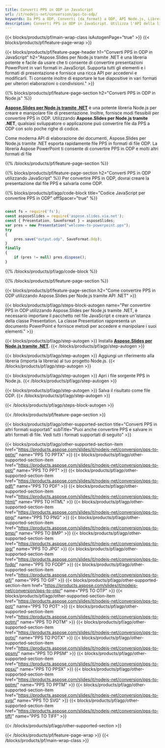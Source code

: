 ```yaml
---
title: Converti PPS in ODP in JavaScript
url: /it/nodejs-net/conversion/pps-to-odp/
keywords: Da PPS a ODP, Converti {da_format} a ODP, API Node.js, Libreria JavaScript, PPS, ODP
description: Converti PPS in ODP in JavaScript. Utilizza l'API della libreria Node.js per convertire i file PPS in ODP
---
```


{{< blocks/products/pf/main-wrap-class isAutogenPage="true" >}}
{{< blocks/products/pf/feature-page-wrap >}}

{{< blocks/products/pf/feature-page-header h1="Converti PPS in ODP in JavaScript" h2="Aspose.Slides per Node.js tramite .NET è una libreria potente e facile da usare che ti consente di convertire presentazioni PowerPoint in vari formati in JavaScript. Supporta tutti gli elementi e i formati di presentazione e fornisce una ricca API per accedervi e modificarli. Ti consente inoltre di esportare le tue diapositive in vari formati per ulteriori elaborazioni o condivisioni." >}}

{{% blocks/products/pf/feature-page-section h2="Converti PPS in ODP in Node.js" %}}

[**Aspose.Slides per Node.js tramite .NET**](https://products.aspose.com/slides/it/nodejs-net/) è una potente libreria Node.js per creare e manipolare file di presentazione. Inoltre, fornisce modi flessibili per convertire PPS in ODP. Utilizzando **Aspose.Slides per Node.js tramite .NET**, qualsiasi sviluppatore o applicazione può convertire file da PPS a ODP con solo poche righe di codice.

Come moderna API di elaborazione dei documenti, Aspose.Slides per Node.js tramite .NET esporta rapidamente file PPS in formati di file ODP. La libreria Aspose PowerPoint ti consente di convertire PPS in ODP e molti altri formati di file

{{% /blocks/products/pf/feature-page-section %}}

{{% blocks/products/pf/feature-page-section  h2="Converti PPS in ODP utilizzando JavaScript" %}}
Per convertire PPS in ODP, dovrai creare la presentazione dal file PPS e salvarla come ODP.

{{% blocks/products/pf/agp/code-block title="Codice JavaScript per convertire PPS in ODP" offSpacer="true" %}}

```javascript

const fs = require('fs');
const asposeSlides = require('aspose.slides.via.net');
const { Presentation, SaveFormat } = asposeSlides;
var pres = new Presentation("welcome-to-powerpoint.pps");
try
{
    pres.save("output.odp", SaveFormat.Odp);
}
finally
{
    if (pres != null) pres.dispose();
}
```


{{% /blocks/products/pf/agp/code-block %}}

{{% /blocks/products/pf/feature-page-section %}}

{{< blocks/products/pf/feature-page-section  h2="Come convertire PPS in ODP utilizzando Aspose.Slides per Node.js tramite API .NET" >}}

{{< blocks/products/pf/agp/steps-block-autogen name="Per convertire PPS in ODP utilizzando Aspose.Slides per Node.js tramite .NET, è necessario importare il pacchetto nel file JavaScript e creare un'istanza della classe Presentation. La classe Presentation rappresenta un documento PowerPoint e fornisce metodi per accedere e manipolare i suoi elementi." >}}

{{< blocks/products/pf/agp/step-autogen >}}
Installa [**Aspose.Slides per Node.js tramite .NET**](https://products.aspose.com/slides/it/nodejs-net/).
{{< /blocks/products/pf/agp/step-autogen >}}

{{< blocks/products/pf/agp/step-autogen >}}
Aggiungi un riferimento alla libreria (importa la libreria) al tuo progetto Node.js.
{{< /blocks/products/pf/agp/step-autogen >}}

{{< blocks/products/pf/agp/step-autogen >}}
Apri i file sorgente PPS in Node.js.
{{< /blocks/products/pf/agp/step-autogen >}}

{{< blocks/products/pf/agp/step-autogen >}}
Salva il risultato come file ODP.
{{< /blocks/products/pf/agp/step-autogen >}}

{{< /blocks/products/pf/agp/steps-block-autogen >}}

{{< /blocks/products/pf/feature-page-section >}}

{{< blocks/products/pf/agp/other-supported-section title="Converti PPS in altri formati supportati" subTitle="Puoi anche convertire PPS e salvare in altri formati di file. Vedi tutti i formati supportati di seguito" >}}

{{< blocks/products/pf/agp/other-supported-section-item href="https://products.aspose.com/slides/it/nodejs-net/conversion/pps-to-pptx/" name="PPS TO PPTX" >}}
{{< blocks/products/pf/agp/other-supported-section-item href="https://products.aspose.com/slides/it/nodejs-net/conversion/pps-to-ppt/" name="PPS TO PPT" >}}
{{< blocks/products/pf/agp/other-supported-section-item href="https://products.aspose.com/slides/it/nodejs-net/conversion/pps-to-pdf/" name="PPS TO PDF" >}}
{{< blocks/products/pf/agp/other-supported-section-item href="https://products.aspose.com/slides/it/nodejs-net/conversion/pps-to-html/" name="PPS TO HTML" >}}
{{< blocks/products/pf/agp/other-supported-section-item href="https://products.aspose.com/slides/it/nodejs-net/conversion/pps-to-png/" name="PPS TO PNG" >}}
{{< blocks/products/pf/agp/other-supported-section-item href="https://products.aspose.com/slides/it/nodejs-net/conversion/pps-to-bmp/" name="PPS TO BMP" >}}
{{< blocks/products/pf/agp/other-supported-section-item href="https://products.aspose.com/slides/it/nodejs-net/conversion/pps-to-jpg/" name="PPS TO JPG" >}}
{{< blocks/products/pf/agp/other-supported-section-item href="https://products.aspose.com/slides/it/nodejs-net/conversion/pps-to-fodp/" name="PPS TO FODP" >}}
{{< blocks/products/pf/agp/other-supported-section-item href="https://products.aspose.com/slides/it/nodejs-net/conversion/pps-to-gif/" name="PPS TO GIF" >}}
{{< blocks/products/pf/agp/other-supported-section-item href="https://products.aspose.com/slides/it/nodejs-net/conversion/pps-to-otp/" name="PPS TO OTP" >}}
{{< blocks/products/pf/agp/other-supported-section-item href="https://products.aspose.com/slides/it/nodejs-net/conversion/pps-to-pot/" name="PPS TO POT" >}}
{{< blocks/products/pf/agp/other-supported-section-item href="https://products.aspose.com/slides/it/nodejs-net/conversion/pps-to-potm/" name="PPS TO POTM" >}}
{{< blocks/products/pf/agp/other-supported-section-item href="https://products.aspose.com/slides/it/nodejs-net/conversion/pps-to-potx/" name="PPS TO POTX" >}}
{{< blocks/products/pf/agp/other-supported-section-item href="https://products.aspose.com/slides/it/nodejs-net/conversion/pps-to-ppsm/" name="PPS TO PPSM" >}}
{{< blocks/products/pf/agp/other-supported-section-item href="https://products.aspose.com/slides/it/nodejs-net/conversion/pps-to-ppsx/" name="PPS TO PPSX" >}}
{{< blocks/products/pf/agp/other-supported-section-item href="https://products.aspose.com/slides/it/nodejs-net/conversion/pps-to-pptm/" name="PPS TO PPTM" >}}
{{< blocks/products/pf/agp/other-supported-section-item href="https://products.aspose.com/slides/it/nodejs-net/conversion/pps-to-svg/" name="PPS TO SVG" >}}
{{< blocks/products/pf/agp/other-supported-section-item href="https://products.aspose.com/slides/it/nodejs-net/conversion/pps-to-tiff/" name="PPS TO TIFF" >}}


{{< /blocks/products/pf/agp/other-supported-section >}}

{{< /blocks/products/pf/feature-page-wrap >}}
{{< /blocks/products/pf/main-wrap-class >}}